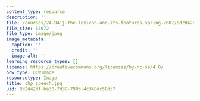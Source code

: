 ```yaml
---
content_type: resource
description: ''
file: /courses/24-941j-the-lexicon-and-its-features-spring-2007/8d2d42dfba307d38790b4c340dc58dc7_chp_speech.jpg
file_size: 53072
file_type: image/jpeg
image_metadata:
  caption: ''
  credit: ''
  image-alt: ''
learning_resource_types: []
license: https://creativecommons.org/licenses/by-nc-sa/4.0/
ocw_type: OCWImage
resourcetype: Image
title: chp_speech.jpg
uid: 8d2d42df-ba30-7d38-790b-4c340dc58dc7
---
```

